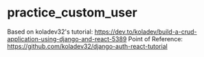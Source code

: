 # practice_custom_user
Based on koladev32's tutorial: https://dev.to/koladev/build-a-crud-application-using-django-and-react-5389
Point of Reference: https://github.com/koladev32/django-auth-react-tutorial

